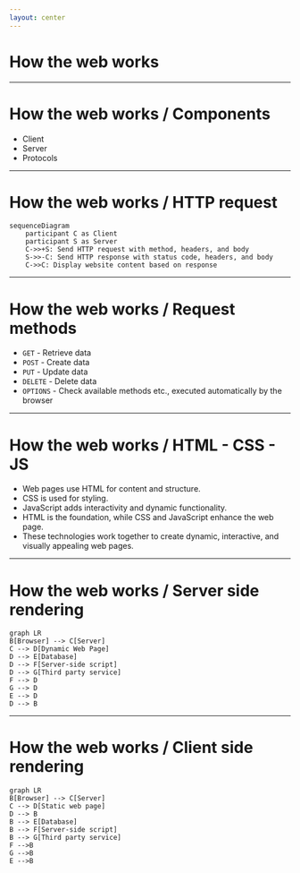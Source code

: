```yaml
---
layout: center
---
```


# How the web works

---

# How the web works / Components

- Client
- Server
- Protocols

---

# How the web works / HTTP request

```mermaid
sequenceDiagram
    participant C as Client
    participant S as Server
    C->>+S: Send HTTP request with method, headers, and body
    S->>-C: Send HTTP response with status code, headers, and body
    C->>C: Display website content based on response
```

--- 

# How the web works / Request methods

- `GET` - Retrieve data
- `POST` - Create data
- `PUT` - Update data
- `DELETE` - Delete data
- `OPTIONS` - Check available methods etc., executed automatically by the browser

<FormDemo />

---

# How the web works / HTML - CSS - JS

- Web pages use HTML for content and structure.
- CSS is used for styling.
- JavaScript adds interactivity and dynamic functionality.
- HTML is the foundation, while CSS and JavaScript enhance the web page.
- These technologies work together to create dynamic, interactive, and visually appealing web pages.
---

# How the web works / Server side rendering

```mermaid
graph LR
B[Browser] --> C[Server]
C --> D[Dynamic Web Page]
D --> E[Database]
D --> F[Server-side script]
D --> G[Third party service]
F --> D
G --> D
E --> D
D --> B
```

---

# How the web works / Client side rendering

```mermaid
graph LR
B[Browser] --> C[Server]
C --> D[Static web page]
D --> B
B --> E[Database]
B --> F[Server-side script]
B --> G[Third party service]
F -->B 
G -->B 
E -->B 
```
